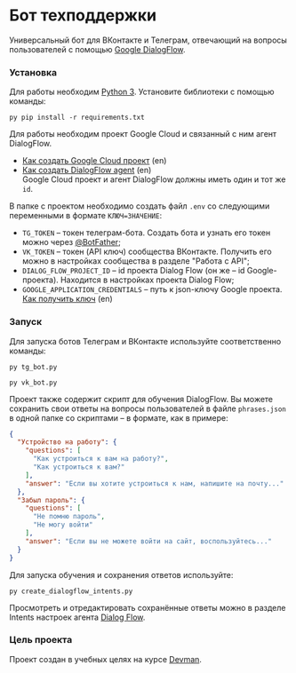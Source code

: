 # Бот техподдержки
Универсальный бот для ВКонтакте и Телеграм, отвечающий на вопросы 
пользователей с помощью [Google DialogFlow](https://dialogflow.cloud.google.com/).
### Установка
Для работы необходим [Python 3](https://www.python.org/). Установите библиотеки с помощью команды:
```commandline
py pip install -r requirements.txt 
```
Для работы необходим проект Google Cloud и связанный с ним агент DialogFlow.  
- [Как создать Google Cloud проект](https://cloud.google.com/dialogflow/es/docs/quick/setup#project) (en)
- [Как создать DialogFlow agent](https://cloud.google.com/dialogflow/es/docs/quick/build-agent) (en)  
Google Cloud проект и агент DialogFlow должны иметь один и тот же `id`.  

В папке с проектом необходимо создать файл `.env` со следующими переменными в формате `КЛЮЧ=ЗНАЧЕНИЕ`:
- `TG_TOKEN` – токен телеграм-бота. Создать бота и узнать его токен можно через [@BotFather](https://t.me/botfather);
- `VK_TOKEN` – токен (API ключ) сообщества ВКонтакте. 
Получить его можно в настройках сообщества в разделе "Работа с API";
- `DIALOG_FLOW_PROJECT_ID` – id проекта Dialog Flow (он же – id Google-проекта). 
Находится в настройках проекта Dialog Flow;
- `GOOGLE_APPLICATION_CREDENTIALS` – путь к json-ключу Google проекта. [Как получить ключ](https://cloud.google.com/docs/authentication/client-libraries) (en)
### Запуск
Для запуска ботов Телеграм и ВКонтакте используйте соответственно команды:
```commandline
py tg_bot.py
```
```commandline
py vk_bot.py
```
Проект также содержит скрипт для обучения DialogFlow. Вы можете сохранить свои ответы на вопросы пользователей
в файле `phrases.json` в одной папке со скриптами – в формате, как в примере:
```json
{
  "Устройство на работу": {
    "questions": [
      "Как устроиться к вам на работу?",
      "Как устроиться к вам?"
    ],
    "answer": "Если вы хотите устроиться к нам, напишите на почту..."
  },
  "Забыл пароль": {
    "questions": [
      "Не помню пароль",
      "Не могу войти"
    ],
    "answer": "Если вы не можете войти на сайт, воспользуйтесь..."
  }
}
```
Для запуска обучения и сохранения ответов используйте:
```commandline
py create_dialogflow_intents.py
```
Просмотреть и отредактировать сохранённые ответы можно в разделе Intents настроек агента [Dialog Flow](https://dialogflow.cloud.google.com/).
### Цель проекта
Проект создан в учебных целях на курсе [Devman](https://dvmn.org/).